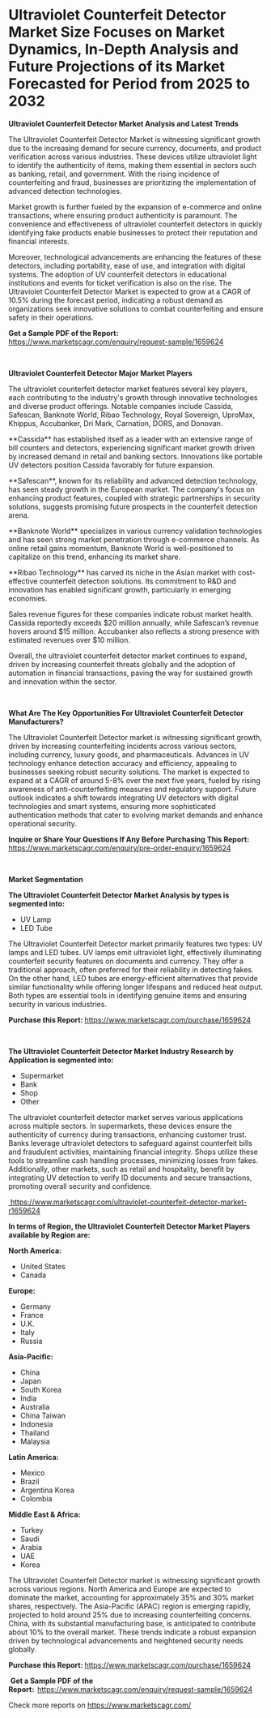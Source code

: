 <p><h1>Ultraviolet Counterfeit Detector Market Size Focuses on Market Dynamics, In-Depth Analysis and Future Projections of its Market Forecasted for Period from 2025 to 2032</h1></p><p><strong>Ultraviolet Counterfeit Detector Market Analysis and Latest Trends</strong></p>
<p><p>The Ultraviolet Counterfeit Detector Market is witnessing significant growth due to the increasing demand for secure currency, documents, and product verification across various industries. These devices utilize ultraviolet light to identify the authenticity of items, making them essential in sectors such as banking, retail, and government. With the rising incidence of counterfeiting and fraud, businesses are prioritizing the implementation of advanced detection technologies.</p><p>Market growth is further fueled by the expansion of e-commerce and online transactions, where ensuring product authenticity is paramount. The convenience and effectiveness of ultraviolet counterfeit detectors in quickly identifying fake products enable businesses to protect their reputation and financial interests.</p><p>Moreover, technological advancements are enhancing the features of these detectors, including portability, ease of use, and integration with digital systems. The adoption of UV counterfeit detectors in educational institutions and events for ticket verification is also on the rise. The Ultraviolet Counterfeit Detector Market is expected to grow at a CAGR of 10.5% during the forecast period, indicating a robust demand as organizations seek innovative solutions to combat counterfeiting and ensure safety in their operations.</p></p>
<p><strong>Get a Sample PDF of the Report:&nbsp;</strong> <a href="https://www.marketscagr.com/enquiry/request-sample/1659624?utm_campaign=2215&utm_medium=2&utm_source=Github&utm_content=ia&utm_term=17022025&utm_id=ultraviolet-counterfeit-detector">https://www.marketscagr.com/enquiry/request-sample/1659624</a></p>
<p>&nbsp;</p>
<p><strong>Ultraviolet Counterfeit Detector Major Market Players</strong></p>
<p><p>The ultraviolet counterfeit detector market features several key players, each contributing to the industry's growth through innovative technologies and diverse product offerings. Notable companies include Cassida, Safescan, Banknote World, Ribao Technology, Royal Sovereign, UproMax, Khippus, Accubanker, Dri Mark, Carnation, DORS, and Donovan.</p><p>**Cassida** has established itself as a leader with an extensive range of bill counters and detectors, experiencing significant market growth driven by increased demand in retail and banking sectors. Innovations like portable UV detectors position Cassida favorably for future expansion.</p><p>**Safescan**, known for its reliability and advanced detection technology, has seen steady growth in the European market. The company's focus on enhancing product features, coupled with strategic partnerships in security solutions, suggests promising future prospects in the counterfeit detection arena.</p><p>**Banknote World** specializes in various currency validation technologies and has seen strong market penetration through e-commerce channels. As online retail gains momentum, Banknote World is well-positioned to capitalize on this trend, enhancing its market share.</p><p>**Ribao Technology** has carved its niche in the Asian market with cost-effective counterfeit detection solutions. Its commitment to R&D and innovation has enabled significant growth, particularly in emerging economies.</p><p>Sales revenue figures for these companies indicate robust market health. Cassida reportedly exceeds $20 million annually, while Safescan’s revenue hovers around $15 million. Accubanker also reflects a strong presence with estimated revenues over $10 million.</p><p>Overall, the ultraviolet counterfeit detector market continues to expand, driven by increasing counterfeit threats globally and the adoption of automation in financial transactions, paving the way for sustained growth and innovation within the sector.</p></p>
<p>&nbsp;</p>
<p><strong>What Are The Key Opportunities For Ultraviolet Counterfeit Detector Manufacturers?</strong></p>
<p><p>The Ultraviolet Counterfeit Detector market is witnessing significant growth, driven by increasing counterfeiting incidents across various sectors, including currency, luxury goods, and pharmaceuticals. Advances in UV technology enhance detection accuracy and efficiency, appealing to businesses seeking robust security solutions. The market is expected to expand at a CAGR of around 5-8% over the next five years, fueled by rising awareness of anti-counterfeiting measures and regulatory support. Future outlook indicates a shift towards integrating UV detectors with digital technologies and smart systems, ensuring more sophisticated authentication methods that cater to evolving market demands and enhance operational security.</p></p>
<p><strong>Inquire or Share Your Questions If Any Before Purchasing This Report:</strong> <a href="https://www.marketscagr.com/enquiry/pre-order-enquiry/1659624?utm_campaign=2215&utm_medium=2&utm_source=Github&utm_content=ia&utm_term=17022025&utm_id=ultraviolet-counterfeit-detector">https://www.marketscagr.com/enquiry/pre-order-enquiry/1659624</a></p>
<p>&nbsp;</p>
<p><strong>Market Segmentation</strong></p>
<p><strong>The Ultraviolet Counterfeit Detector Market Analysis by types is segmented into:</strong></p>
<p><ul><li>UV Lamp</li><li>LED Tube</li></ul></p>
<p><p>The Ultraviolet Counterfeit Detector market primarily features two types: UV lamps and LED tubes. UV lamps emit ultraviolet light, effectively illuminating counterfeit security features on documents and currency. They offer a traditional approach, often preferred for their reliability in detecting fakes. On the other hand, LED tubes are energy-efficient alternatives that provide similar functionality while offering longer lifespans and reduced heat output. Both types are essential tools in identifying genuine items and ensuring security in various industries.</p></p>
<p><strong>Purchase this Report:&nbsp;</strong><a href="https://www.marketscagr.com/purchase/1659624?utm_campaign=2215&utm_medium=2&utm_source=Github&utm_content=ia&utm_term=17022025&utm_id=ultraviolet-counterfeit-detector">https://www.marketscagr.com/purchase/1659624</a></p>
<p>&nbsp;</p>
<p><strong>The Ultraviolet Counterfeit Detector Market Industry Research by Application is segmented into:</strong></p>
<p><ul><li>Supermarket</li><li>Bank</li><li>Shop</li><li>Other</li></ul></p>
<p><p>The ultraviolet counterfeit detector market serves various applications across multiple sectors. In supermarkets, these devices ensure the authenticity of currency during transactions, enhancing customer trust. Banks leverage ultraviolet detectors to safeguard against counterfeit bills and fraudulent activities, maintaining financial integrity. Shops utilize these tools to streamline cash handling processes, minimizing losses from fakes. Additionally, other markets, such as retail and hospitality, benefit by integrating UV detection to verify ID documents and secure transactions, promoting overall security and confidence.</p></p>
<p><a href="https://www.marketscagr.com/ultraviolet-counterfeit-detector-market-r1659624?utm_campaign=2215&utm_medium=2&utm_source=Github&utm_content=ia&utm_term=17022025&utm_id=ultraviolet-counterfeit-detector">&nbsp;https://www.marketscagr.com/ultraviolet-counterfeit-detector-market-r1659624</a></p>
<p><strong>In terms of Region, the Ultraviolet Counterfeit Detector Market Players available by Region are:</strong></p>
<p>
    <p> <strong> North America: </strong>
        <ul>
            <li>United States</li>
            <li>Canada</li>
        </ul>
        </p> 
    <p> <strong> Europe: </strong>
        <ul>
            <li>Germany</li>
            <li>France</li>
            <li>U.K.</li>
            <li>Italy</li>
            <li>Russia</li>
        </ul>
        </p> 
    <p> <strong> Asia-Pacific: </strong>
        <ul>
            <li>China</li>
            <li>Japan</li>
            <li>South Korea</li>
            <li>India</li>
            <li>Australia</li>
            <li>China Taiwan</li>
            <li>Indonesia</li>
            <li>Thailand</li>
            <li>Malaysia</li>
        </ul>
        </p> 
    <p> <strong> Latin America: </strong>
        <ul>
            <li>Mexico</li>
            <li>Brazil</li>
            <li>Argentina Korea</li>
            <li>Colombia</li>
        </ul>
        </p> 
    <p> <strong> Middle East & Africa: </strong>
        <ul>
            <li>Turkey</li>
            <li>Saudi</li>
            <li>Arabia</li>
            <li>UAE</li>
            <li>Korea</li>
        </ul>
    </p>
    </p>
<p><p>The Ultraviolet Counterfeit Detector market is witnessing significant growth across various regions. North America and Europe are expected to dominate the market, accounting for approximately 35% and 30% market shares, respectively. The Asia-Pacific (APAC) region is emerging rapidly, projected to hold around 25% due to increasing counterfeiting concerns. China, with its substantial manufacturing base, is anticipated to contribute about 10% to the overall market. These trends indicate a robust expansion driven by technological advancements and heightened security needs globally.</p></p>
<p><strong>Purchase this Report: </strong><a href="https://www.marketscagr.com/purchase/1659624?utm_campaign=2215&utm_medium=2&utm_source=Github&utm_content=ia&utm_term=17022025&utm_id=ultraviolet-counterfeit-detector">https://www.marketscagr.com/purchase/1659624</a></p>
<p>&nbsp;<strong>Get a Sample PDF of the Report:&nbsp;&nbsp;</strong><a href="https://www.marketscagr.com/enquiry/request-sample/1659624?utm_campaign=2215&utm_medium=2&utm_source=Github&utm_content=ia&utm_term=17022025&utm_id=ultraviolet-counterfeit-detector">https://www.marketscagr.com/enquiry/request-sample/1659624</a></p>
<p><strong></strong></p>
<p>Check more reports on <a href="https://www.marketscagr.com/?utm_campaign=2215&utm_medium=2&utm_source=Github&utm_content=ia&utm_term=17022025&utm_id=ultraviolet-counterfeit-detector">https://www.marketscagr.com/</a></p>